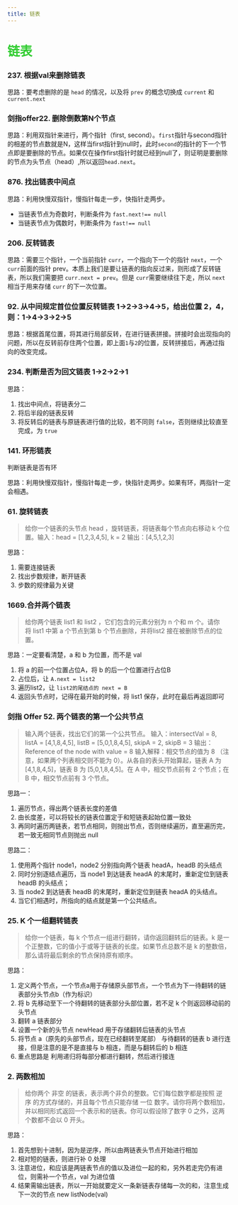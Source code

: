 ```yaml
---
title: 链表
--- 
```


# <font color="#32CD32">链表</font>

### 237. 根据val来删除链表  

思路：要考虑删除的是 `head` 的情况，以及将 `prev` 的概念切换成 `current` 和 `current.next`

### 剑指offer22. 删除倒数第N个节点  

思路：利用双指针来进行，两个指针（first, second）。`first`指针与second指针的相差的节点数就是N，这样当first指针到null时，此时`second`的指针的下一个节点即是要删除的节点。如果仅在操作first指针时就已经到null了，则证明是要删除的节点为头节点（head）,所以返回`head.next`。 

### 876. 找出链表中间点

思路：利用快慢双指针，慢指针每走一步，快指针走两步。  
* 当链表节点为奇数时，判断条件为 `fast.next!== null` 
* 当链表节点为偶数时，判断条件为 `fast!== null` 

### 206. 反转链表

思路：需要三个指针，一个当前指针 `curr`，一个指向下一个的指针 `next`，一个 `curr`前面的指针 prev。本质上我们是要让链表的指向反过来，则形成了反转链表，所以我们需要把 `curr.next = prev`。但是 `curr`需要继续往下走，所以 `next` 相当于用来存储 `curr` 的下一次位置。 

### 92. 从中间规定首位位置反转链表   1->2->3->4->5，给出位置 2，4，则：1->4->3->2->5

思路：根据首尾位置，将其进行局部反转，在进行链表拼接。拼接时会出现指向的问题，所以在反转前存住两个位置，即上面`1`与`2`的位置，反转拼接后，再通过指向的改变完成。

### 234. 判断是否为回文链表 1->2->2->1  

思路：  
1. 找出中间点，将链表分二
2. 将后半段的链表反转  
3. 将反转后的链表与原链表进行值的比较，若不同则 `false`，否则继续比较直至完成，为 `true`

### 141. 环形链表  

判断链表是否有环 

思路：利用快慢双指针，慢指针每走一步，快指针走两步。如果有环，两指针一定会相遇。

### 61. 旋转链表
> 给你一个链表的头节点 head ，旋转链表，将链表每个节点向右移动 k 个位置。输入：head = [1,2,3,4,5], k = 2
输出：[4,5,1,2,3]  

思路：  
1. 需要连接链表  
2. 找出步数规律，断开链表
3. 步数的规律最为关键

### 1669.合并两个链表  
> 给你两个链表 list1 和 list2 ，它们包含的元素分别为 n 个和 m 个。请你将 list1 中第 a 个节点到第 b 个节点删除，并将list2 接在被删除节点的位置。  

思路：一定要看清楚，a 和 b 为位置，而不是 val  
1. 将 a 的前一个位置占位A，将 b 的后一个位置进行占位B  
2. 占位后，让 `A.next = list2`
3. 遍历list2，让 `list2的尾结点的 next = B`    
4. 返回头节点时，记得在最开始的时候，将 list1 保存，此时在最后再返回即可  

### 剑指 Offer 52. 两个链表的第一个公共节点  
> 输入两个链表，找出它们的第一个公共节点。  输入：intersectVal = 8, listA = [4,1,8,4,5], listB = [5,0,1,8,4,5], skipA = 2, skipB = 3 输出：Reference of the node with value = 8 输入解释：相交节点的值为 8 （注意，如果两个列表相交则不能为 0）。从各自的表头开始算起，链表 A 为 [4,1,8,4,5]，链表 B 为 [5,0,1,8,4,5]。在 A 中，相交节点前有 2 个节点；在 B 中，相交节点前有 3 个节点。  

思路一：   
1. 遍历节点，得出两个链表长度的差值  
2. 由长度差，可以将较长的链表位置定于和短链表起始位置一致处  
3. 再同时遍历两链表，若节点相同，则抛出节点，否则继续遍历，直至遍历完，若一致无相同节点则抛出 null  

思路二：  
1. 使用两个指针 node1，node2 分别指向两个链表 headA，headB 的头结点
2. 同时分别逐结点遍历，当 node1 到达链表 headA 的末尾时，重新定位到链表 headB 的头结点；
3. 当 node2 到达链表 headB 的末尾时，重新定位到链表 headA 的头结点。
4. 当它们相遇时，所指向的结点就是第一个公共结点。  

### 25. K 个一组翻转链表  
> 给你一个链表，每 k 个节点一组进行翻转，请你返回翻转后的链表。k 是一个正整数，它的值小于或等于链表的长度。如果节点总数不是 k 的整数倍，那么请将最后剩余的节点保持原有顺序。  

思路：
1. 定义两个节点，一个节点a用于存储原头部节点，一个节点为下一待翻转的链表部分头节点b（作为标识）
2. 将 b 先移动至下一个待翻转的链表部分头部位置，若不足 k 个则返回移动前的头节点
3. 翻转 a 链表部分
4. 设置一个新的头节点 newHead 用于存储翻转后链表的头节点
5. 将节点 a（原先的头部节点，现在已经翻转至尾部） 与待翻转的链表 b 进行连接，但是注意的是不是直接与 b 相连，而是与翻转后的 b 相连
6. 重点思路是 利用递归将每部分都进行翻转，然后进行接连

### 2. 两数相加  
> 给你两个 非空 的链表，表示两个非负的整数。它们每位数字都是按照 逆序 的方式存储的，并且每个节点只能存储 一位 数字。请你将两个数相加，并以相同形式返回一个表示和的链表。你可以假设除了数字 0 之外，这两个数都不会以 0 开头。  

思路：  
1. 首先想到十进制，因为是逆序，所以由两链表头节点开始进行相加  
2. 相对短的链表，则进行补 0 处理
3. 注意进位，和应该是两链表节点的值以及进位一起的和，另外若走完仍有进位，则需补一个节点，val 为进位值
4. 结果需输出链表，所以一开始就要定义一条新链表存储每一次的和，注意生成下一次的节点 new listNode(val)




